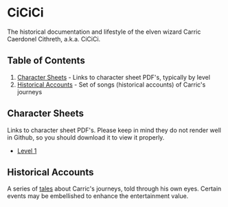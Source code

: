 # CiCiCi
The historical documentation and lifestyle of the elven wizard Carric Caerdonel Cithreth, a.k.a. CiCiCi.

## Table of Contents
1. [Character Sheets](#character-sheets) - Links to character sheet PDF's, typically by level
2. [Historical Accounts](#historical-accounts) - Set of songs (historical accounts) of Carric's journeys


## Character Sheets
Links to character sheet PDF's. Please keep in mind they do not render well in Github, so you should download it to view it properly.

- [Level 1](https://github.com/prezschaefer/cicici/character_sheets/carric_caerdonel_cithreth_lvl_1.pdf)


## Historical Accounts
A series of [tales](https://github.com/prezschaefer/cicici/tales/README.md) about Carric's journeys, told through his own eyes. Certain events may be embellished to enhance the entertainment value.
